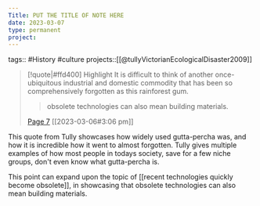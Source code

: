 ```yaml
---
Title: PUT THE TITLE OF NOTE HERE
date: 2023-03-07
type: permanent
project:
---
```


tags::  #History #culture
projects::[[@tullyVictorianEcologicalDisaster2009]]


> [!quote|#ffd400] Highlight
> It is difficult to think of another once-ubiquitous industrial and domestic commodity that has been so comprehensively forgotten as this rainforest gum.
>
>> obsolete technologies can also mean building materials.
>
> [Page 7](zotero://open-pdf/library/items/TGJACW6Q?page=7) [[2023-03-06#3:06 pm]]

This quote from Tully showcases how widely used gutta-percha was, and how it is incredible how it went to almost forgotten. Tully gives multiple examples of how most people in todays society, save for a few niche groups, don't even know what gutta-percha is. 

This point can expand upon the topic of [[recent technologies quickly become obsolete]], in showcasing that obsolete technologies can also mean building materials. 
